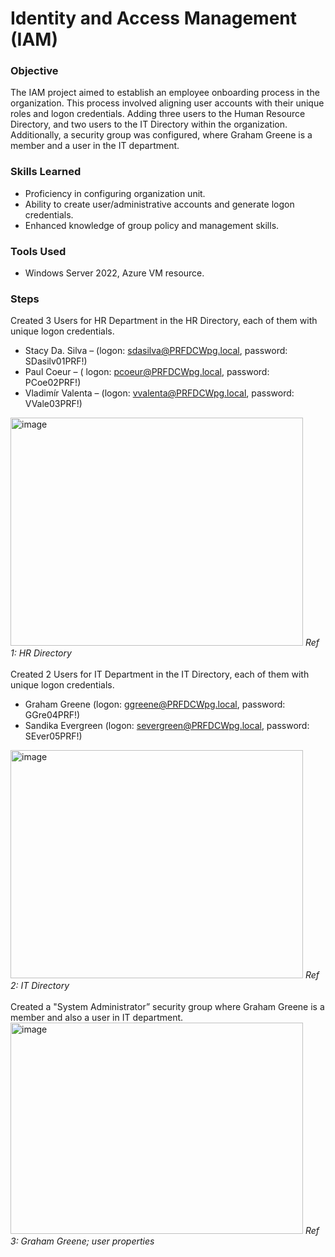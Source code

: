 # Identity and Access Management (IAM)
### Objective
The IAM project aimed to establish an employee onboarding process in the organization. This process involved aligning user accounts with their unique roles and logon credentials.  Adding three users to the Human Resource Directory, and two users to the IT Directory within the organization. Additionally, a security group was configured, where Graham Greene is a member and a user in the IT department.

### Skills Learned
- Proficiency in configuring organization unit.
- Ability to create user/administrative accounts and generate logon credentials.
- Enhanced knowledge of group policy and management skills.

### Tools Used
- Windows Server 2022, Azure VM resource.

### Steps
Created 3 Users for HR Department in the HR Directory, each of them with unique logon credentials.
- Stacy Da. Silva –  (logon: sdasilva@PRFDCWpg.local, password: SDasilv01PRF!)
- Paul Coeur – ( logon: pcoeur@PRFDCWpg.local, password: PCoe02PRF!)
- Vladimír Valenta – (logon: vvalenta@PRFDCWpg.local, password: VVale03PRF!)
<img width="468" height="365" alt="image" src="https://github.com/user-attachments/assets/5b628f39-f5ce-4ff3-8714-278b934e33b8" />
<i> Ref 1: HR Directory </i>
<br/> <br/>
Created 2 Users for IT Department in the IT Directory, each of them with unique logon credentials.

- Graham Greene (logon: ggreene@PRFDCWpg.local, password: GGre04PRF!)
- Sandika Evergreen (logon: severgreen@PRFDCWpg.local, password: SEver05PRF!)
<img width="468" height="365" alt="image" src="https://github.com/user-attachments/assets/d247a514-2356-427f-a177-9076a3c56426" />
<i> Ref 2: IT Directory </i>
<br/> <br/>
Created a "System Administrator” security group where Graham Greene is a member and also a user in IT department. <br/>
<img width="468" height="338" alt="image" src="https://github.com/user-attachments/assets/6111b392-6e96-4597-8c2a-4e6f5f5fd008" />
<i> Ref 3: Graham Greene; user properties </i>
